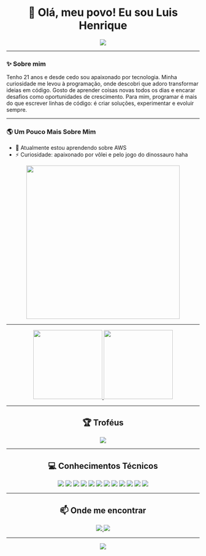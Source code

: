 <h1 align="center"> 
  👋 Olá, meu povo! Eu sou <strong>Luis Henrique</strong>  
</h1>

<p align="center">
  <img src="https://readme-typing-svg.herokuapp.com/?lines=Sejam+bem-vindos!+🚀;Estão+Bem??+😊;&center=true&size=25&color=00FFDD">
</p>

---

### ✨ Sobre mim  
Tenho 21 anos e desde cedo sou apaixonado por tecnologia. Minha curiosidade me levou à programação, onde descobri que adoro transformar ideias em código. Gosto de aprender coisas novas todos os dias e encarar desafios como oportunidades de crescimento. Para mim, programar é mais do que escrever linhas de código: é criar soluções, experimentar e evoluir sempre.

---

### 🌎 Um Pouco Mais Sobre Mim  
- 🌱 Atualmente estou aprendendo sobre AWS  
- ⚡ Curiosidade: apaixonado por vôlei e pelo jogo do dinossauro haha

<p align="center">
  <img src="https://raw.githubusercontent.com/saadeghi/saadeghi/master/dino.gif" width="400"/>
</p>

---

<div align="center">
  <a href="https://github.com/luishgfarias">
    <img height="180em" src="https://github-readme-stats.vercel.app/api?username=luishgfarias&show_icons=true&theme=tokyonight&include_all_commits=true&count_private=true"/>
    <img height="180em" src="https://github-readme-stats.vercel.app/api/top-langs/?username=luishgfarias&layout=compact&langs_count=7&theme=tokyonight"/>
  </a>
</div>

---

<h2 align="center">🏆 Troféus</h2>
<div align="center">
  <img src="https://github-trophies.vercel.app/?username=luishgfarias&theme=darkhub&margin-w=10&margin-h=15" />
</div>

---

<h2 align="center">💻 Conhecimentos Técnicos</h2>
<div align="center">
  <img src="https://img.shields.io/badge/HTML5-E34F26?style=for-the-badge&logo=html5&logoColor=white"/>
  <img src="https://img.shields.io/badge/CSS3-1572B6?style=for-the-badge&logo=css3&logoColor=white"/>
  <img src="https://img.shields.io/badge/JavaScript-F7DF1E?style=for-the-badge&logo=javascript&logoColor=black"/>
  <img src="https://img.shields.io/badge/TypeScript-007ACC?style=for-the-badge&logo=typescript&logoColor=white"/>
  <img src="https://img.shields.io/badge/React-61DAFB?style=for-the-badge&logo=react&logoColor=black"/>
  <img src="https://img.shields.io/badge/React_Native-61DAFB?style=for-the-badge&logo=react&logoColor=black"/>
  <img src="https://img.shields.io/badge/Next.js-000000?style=for-the-badge&logo=next.js&logoColor=white"/>
  <img src="https://img.shields.io/badge/Vue.js-4FC08D?style=for-the-badge&logo=vue.js&logoColor=white"/>
  <img src="https://img.shields.io/badge/Tailwind_CSS-38B2AC?style=for-the-badge&logo=tailwind-css&logoColor=white"/>
  <img src="https://img.shields.io/badge/Node.js-339933?style=for-the-badge&logo=node.js&logoColor=white"/>
  <img src="https://img.shields.io/badge/NestJS-E0234E?style=for-the-badge&logo=nestjs&logoColor=white"/>
  <img src="https://img.shields.io/badge/Docker-2496ED?style=for-the-badge&logo=docker&logoColor=white"/>
</div>

---

<h2 align="center">📫 Onde me encontrar</h2>
<div align="center">
  <a href="mailto:luishgfarias@gmail.com">
    <img src="https://img.shields.io/badge/-Gmail-D14836?style=for-the-badge&logo=gmail&logoColor=white"/>
  </a>
  <a href="https://www.linkedin.com/in/luishgfarias" target="_blank">
    <img src="https://img.shields.io/badge/-LinkedIn-0077B5?style=for-the-badge&logo=linkedin&logoColor=white"/>
  </a>
</div>

---

<p align="center">
  <img src="https://capsule-render.vercel.app/api?type=waving&color=0:00FFDD,100:8A2BE2&height=100&section=footer"/>
</p>
